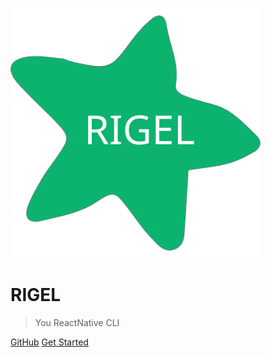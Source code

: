 <!-- _coverpage.md -->

![logo](star.svg)

# RIGEL

> You ReactNative CLI


[GitHub](https://github.com/mustafaskyer/rigel-rn)
[Get Started](#introduction)